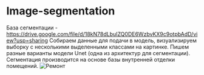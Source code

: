 # Image-segmentation
База сегментации - https://drive.google.com/file/d/18kN78dLbuIZQ0DE6WzbvKX9c9otpbAdD/view?usp=sharing
Собираем данные для подачи в модель, визуализируем выборку с несколькими выделенными классами на картинке. Пишем разные варианты модели Unet (одна из архитектур для сегментации).
Сегментация производится на основе базы внутренней отделки помещений.
![Ремонт](https://user-images.githubusercontent.com/101450371/173192831-b9d7377f-cd80-4fdf-a144-0925d4aaa58a.png)
